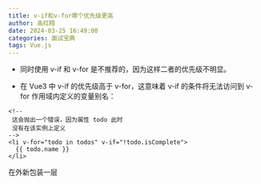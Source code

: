```yaml
---
title: v-if和v-for哪个优先级更高
author: 高红翔
date: 2024-03-25 16:49:00
categories: 面试宝典
tags: Vue.js
---
```


- 同时使用 v-if 和 v-for 是不推荐的，因为这样二者的优先级不明显。

- 在 Vue3 中 v-if 的优先级高于 v-for，这意味着 v-if 的条件将无法访问到 v-for 作用域内定义的变量别名：

```vue
<!--
 这会抛出一个错误，因为属性 todo 此时
 没有在该实例上定义
-->
<li v-for="todo in todos" v-if="!todo.isComplete">
  {{ todo.name }}
</li>
```

在外新包装一层 <template> 再在其上使用 v-for 可以解决这个问题 (这也更加明显易读)：
防止循环可以采取计算属性，或者使用 v-for 循环时，使用计算属性或方法来过滤数据。

```vue
<template v-for="todo in todos">
  <li v-if="!todo.isComplete">
    {{ todo.name }}
  </li>
</template>
```

- 在 Vue2 中解析时，先解析 v-for 在解析 v-if。会导致先循环后在对每一项进行判断，浪费性能。
